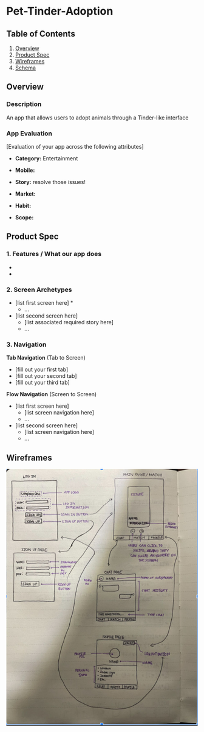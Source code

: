 # Pet-Tinder-Adoption

## Table of Contents
1. [Overview](#Overview)
1. [Product Spec](#Product-Spec)
1. [Wireframes](#Wireframes)
2. [Schema](#Schema)

## Overview
### Description
An app that allows users to adopt animals through a Tinder-like interface

### App Evaluation
[Evaluation of your app across the following attributes]
- **Category:**
    Entertainment
- **Mobile:**
    
- **Story:**
    resolve those issues! 

- **Market:**
    
- **Habit:**
    
- **Scope:**
    
    
## Product Spec

### 1. Features / What our app does
*
*
### 2. Screen Archetypes

* [list first screen here]
   *
   * ...
* [list second screen here]
   * [list associated required story here]
   * ...

### 3. Navigation

**Tab Navigation** (Tab to Screen)

* [fill out your first tab]
* [fill out your second tab]
* [fill out your third tab]

**Flow Navigation** (Screen to Screen)

* [list first screen here]
   * [list screen navigation here]
   * ...
* [list second screen here]
   * [list screen navigation here]
   * ...

## Wireframes

<img src="AppWireFrame.png" width=600>
